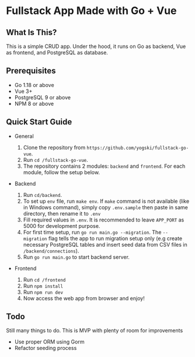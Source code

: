 # Fullstack App Made with Go + Vue

## What Is This? 
This is a simple CRUD app. Under the hood, it runs on Go as backend, Vue as frontend, and PostgreSQL as database.

## Prerequisites
- Go 1.18 or above
- Vue 3+
- PostgreSQL 9 or above
- NPM 8 or above

## Quick Start Guide
- General 
  1. Clone the repository from `https://github.com/yogski/fullstack-go-vue`.
  2. Run `cd /fullstack-go-vue`.
  3. The repository contains 2 modules: `backend` and `frontend`. For each module, follow the setup below.

- Backend
  1. Run `cd/backend`.
  2. To set up `env` file, run `make env`. If `make` command is not available (like in Windows command), simply copy `.env.sample` then paste in same directory, then rename it to `.env`
  3. Fill required values in `.env`. It is recommended to leave `APP_PORT` as 5000 for development purpose.
  4. For first time setup, run `go run main.go --migration`. The `--migration` flag tells the app to run migration setup only (e.g create necessary PostgreSQL tables and insert seed data from CSV files in `/backend/connections`).
  5. Run `go run main.go` to start backend server.

- Frontend
  1. Run `cd /frontend`
  2. Run `npm install`
  3. Run `npm run dev`
  4. Now access the web app from browser and enjoy!

## Todo
Still many things to do. This is MVP with plenty of room for improvements
- Use proper ORM using Gorm
- Refactor seeding process